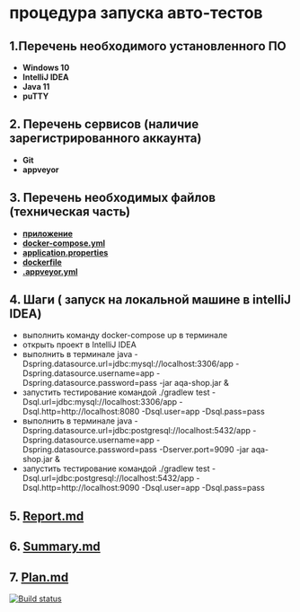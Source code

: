 # процедура запуска авто-тестов

## 1.Перечень необходимого установленного ПО

* **Windows 10**
* **IntelliJ IDEA**
* **Java 11**
* **puTTY**

## 2. Перечень сервисов (наличие зарегистрированного аккаунта)

* **Git**
* **appveyor**

## 3. Перечень необходимых файлов (техническая часть)

* **[ приложение ](https://github.com/UBCh/courseProject/blob/master/aqa-shop.jar)**
* **[ docker-compose.yml  ](https://github.com/UBCh/courseProject/blob/dd8cbf9a88bad9e07253c54bdde1d59caaf547b8/docker-compose.yml#L1)**
* **[ application.properties ](https://github.com/UBCh/courseProject/blob/dd8cbf9a88bad9e07253c54bdde1d59caaf547b8/application.properties#L1)**
* **[dockerfile](https://github.com/UBCh/courseProject/blob/f01747dcec4f7987f9e92d08a0873b2906f18949/Dockerfile#L1)**
* **[ .appveyor.yml ](https://github.com/UBCh/courseProject/blob/dd8cbf9a88bad9e07253c54bdde1d59caaf547b8/.appveyor.yml#L1)**

## 4. Шаги ( запуск на локальной машине в intelliJ IDEA)

* выполнить команду docker-compose up в терминале
* открыть проект в IntelliJ IDEA
* выполнить в терминале java -Dspring.datasource.url=jdbc:mysql://localhost:3306/app -Dspring.datasource.username=app
  -Dspring.datasource.password=pass -jar aqa-shop.jar &
* запустить тестирование командой ./gradlew test -Dsql.url=jdbc:mysql://localhost:3306/app
  -Dsql.http=http://localhost:8080 -Dsql.user=app -Dsql.pass=pass
* выполнить в терминале java -Dspring.datasource.url=jdbc:postgresql://localhost:5432/app
  -Dspring.datasource.username=app -Dspring.datasource.password=pass -Dserver.port=9090 -jar aqa-shop.jar &
* запустить тестирование командой ./gradlew test -Dsql.url=jdbc:postgresql://localhost:5432/app
  -Dsql.http=http://localhost:9090  -Dsql.user=app -Dsql.pass=pass

## 5. [ Report.md ](https://github.com/UBCh/courseProject/blob/master/Report.md)

## 6.  [Summary.md ](https://github.com/UBCh/courseProject/blob/master/Summary.md)

## 7.  [Plan.md](https://github.com/UBCh/courseProject/blob/master/Plan/Plan.md)

[![Build status](https://ci.appveyor.com/api/projects/status/pg1j3uk0o1xqphlt?svg=true)](https://ci.appveyor.com/project/UBCh/courseproject)
